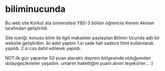 # biliminucunda

Bu web site Korkut ata üniversitesi YBS-3 bölüm öğrencisi Kerem Akman tarafından geliştirildi.

Site içeriği:
konusu bilim ile ilgili makaleler paylaşılan Bilimin Ucunda adlı bir website geliştirdim.
iki adet yaptım 
1.si sade hali sadece html kullanılarak yapıldı.
2.si css dahil edilerek yapıldı.


NOT:ilk gün yapanlar 50 puan alacaktı deprem bölgesinde olduğumdan dolayıgeçikmeler yaşadım. 
umarım hakettiğim puanı alırım teşekürler... :)
